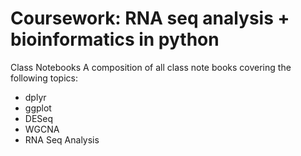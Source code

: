 # Coursework: RNA seq analysis + bioinformatics in python
Class Notebooks
A composition of all class note books covering the following topics:
- dplyr
- ggplot
- DESeq
- WGCNA
- RNA Seq Analysis 
    
  
